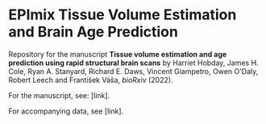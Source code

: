 # EPImix Tissue Volume Estimation and Brain Age Prediction

Repository for the manuscript **Tissue volume estimation and age prediction using rapid structural brain scans** by Harriet Hobday, James H. Cole, Ryan A. Stanyard, Richard E. Daws, Vincent Giampetro, Owen O'Daly, Robert Leech and František Váša, _bioRxiv_ (2022).

For the manuscript, see: [link].

For accompanying data, see [link].
